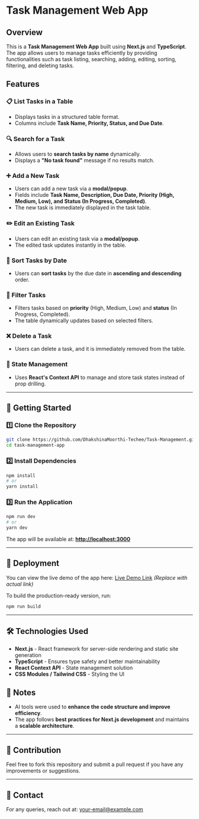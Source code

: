 # Task Management Web App

## Overview
This is a **Task Management Web App** built using **Next.js** and **TypeScript**. The app allows users to manage tasks efficiently by providing functionalities such as task listing, searching, adding, editing, sorting, filtering, and deleting tasks.

## Features

### 📋 List Tasks in a Table
- Displays tasks in a structured table format.
- Columns include **Task Name, Priority, Status, and Due Date**.

### 🔍 Search for a Task
- Allows users to **search tasks by name** dynamically.
- Displays a **"No task found"** message if no results match.

### ➕ Add a New Task
- Users can add a new task via a **modal/popup**.
- Fields include **Task Name, Description, Due Date, Priority (High, Medium, Low), and Status (In Progress, Completed)**.
- The new task is immediately displayed in the task table.

### ✏️ Edit an Existing Task
- Users can edit an existing task via a **modal/popup**.
- The edited task updates instantly in the table.

### 📅 Sort Tasks by Date
- Users can **sort tasks** by the due date in **ascending and descending** order.

### 🔽 Filter Tasks
- Filters tasks based on **priority** (High, Medium, Low) and **status** (In Progress, Completed).
- The table dynamically updates based on selected filters.

### ❌ Delete a Task
- Users can delete a task, and it is immediately removed from the table.

### 🌟 State Management
- Uses **React's Context API** to manage and store task states instead of prop drilling.

---

## 🚀 Getting Started

### 1️⃣ Clone the Repository
```bash
git clone https://github.com/DhakshinaMoorthi-Techee/Task-Management.git
cd task-management-app
```

### 2️⃣ Install Dependencies
```bash
npm install
# or
yarn install
```

### 3️⃣ Run the Application
```bash
npm run dev
# or
yarn dev
```

The app will be available at: **[http://localhost:3000](http://localhost:3000)**

---

## 🔗 Deployment
You can view the live demo of the app here:
[Live Demo Link](#) *(Replace with actual link)*

To build the production-ready version, run:
```bash
npm run build
```

---

## 🛠️ Technologies Used
- **Next.js** - React framework for server-side rendering and static site generation
- **TypeScript** - Ensures type safety and better maintainability
- **React Context API** - State management solution
- **CSS Modules / Tailwind CSS** - Styling the UI

## 📌 Notes
- AI tools were used to **enhance the code structure and improve efficiency**.
- The app follows **best practices for Next.js development** and maintains a **scalable architecture**.

---

## 🤝 Contribution
Feel free to fork this repository and submit a pull request if you have any improvements or suggestions.

---

## 📧 Contact
For any queries, reach out at: [your-email@example.com](mailto:dhakshinamoorthi.be@gmail.com)

